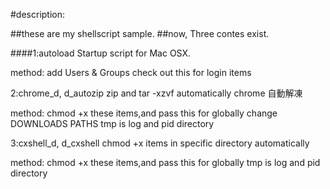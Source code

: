 #description:

##these are my shellscript sample.
##now, Three contes exist.


####1:autoload
Startup script for Mac OSX.

method:
add Users & Groups 
check out this for login items


2:chrome_d, d_autozip
zip and tar -xzvf automatically 
chrome 自動解凍

method:
chmod +x these items,and pass this for globally
change DOWNLOADS PATHS
tmp is log and pid directory


3:cxshell_d, d_cxshell
chmod +x items in specific directory automatically

method:
chmod +x these items,and pass this for globally
tmp is log and pid  directory

